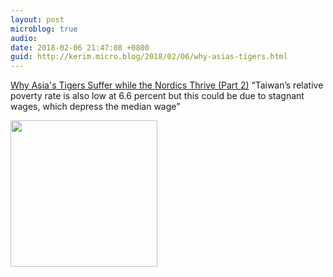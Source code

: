 ```yaml
---
layout: post
microblog: true
audio: 
date: 2018-02-06 21:47:08 +0800
guid: http://kerim.micro.blog/2018/02/06/why-asias-tigers.html
---
```

[Why Asia's Tigers Suffer while the Nordics Thrive (Part 2)](https://international.thenewslens.com/article/89122) “Taiwan’s relative poverty rate is also low at 6.6 percent but this could be due to stagnant wages, which depress the median wage”


<img src="http://micro.oxus.net/uploads/2018/2b590cda20.jpg" width="235" height="234" />
